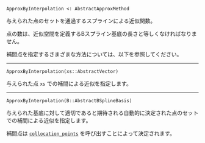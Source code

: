 ```
ApproxByInterpolation <: AbstractApproxMethod
```

与えられた点のセットを通過するスプラインによる近似関数。

点の数は、近似空間を定義するBスプライン基底の長さと等しくなければなりません。

補間点を指定するさまざまな方法については、以下を参照してください。

---

```
ApproxByInterpolation(xs::AbstractVector)
```

与えられた点 `xs` での補間による近似を指定します。

---

```
ApproxByInterpolation(B::AbstractBSplineBasis)
```

与えられた基底に対して適切であると期待される自動的に決定された点のセットでの補間による近似を指定します。

補間点は [`collocation_points`](@ref) を呼び出すことによって決定されます。
